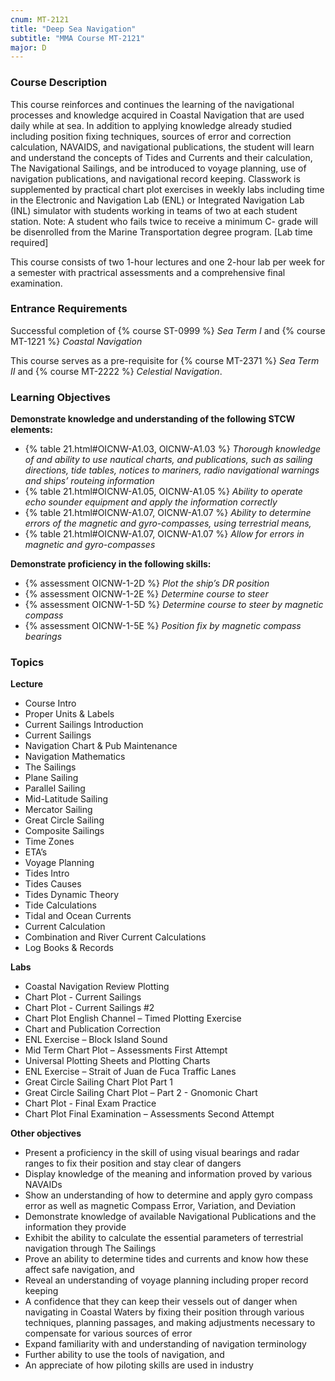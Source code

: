 ```yaml
---
cnum: MT-2121
title: "Deep Sea Navigation"
subtitle: "MMA Course MT-2121"
major: D
---
```


### Course Description

This course reinforces and continues the learning of the navigational processes and knowledge acquired in Coastal Navigation that are used daily while at sea.  In addition to applying knowledge already studied including position fixing techniques, sources of error and correction calculation, NAVAIDS, and navigational publications, the student will learn and understand the concepts of Tides and Currents and their calculation, The Navigational Sailings, and be introduced to voyage planning, use of navigation publications, and navigational record keeping.  Classwork is supplemented by practical chart plot exercises in weekly labs including time in the Electronic and Navigation Lab (ENL) or Integrated Navigation Lab (INL) simulator with students working in teams of two at each student station.  Note:  A student who fails twice to receive a minimum C- grade will be disenrolled from the Marine Transportation degree program. [Lab time required]


This course consists of two 1-hour lectures and one 2-hour lab per week for a semester with practrical assessments and a comprehensive final examination.

### Entrance Requirements

Successful completion of {% course ST-0999 %} *Sea Term I* and  {% course MT-1221 %} *Coastal Navigation*

This course serves as a pre-requisite for {% course MT-2371 %} *Sea Term II*  and  {% course MT-2222 %} *Celestial Navigation*.


### Learning Objectives

**Demonstrate knowledge and understanding of the following STCW elements:**

* {% table 21.html#OICNW-A1.03, OICNW-A1.03 %} *Thorough knowledge of and ability to use nautical charts, and publications, such as sailing directions, tide tables, notices to mariners, radio navigational warnings and ships’ routeing information*
* {% table 21.html#OICNW-A1.05, OICNW-A1.05 %} *Ability to operate echo sounder equipment and apply the information correctly*
* {% table 21.html#OICNW-A1.07, OICNW-A1.07 %} *Ability to determine errors of the magnetic and gyro-compasses, using terrestrial means,*
* {% table 21.html#OICNW-A1.07, OICNW-A1.07 %} *Allow for errors in magnetic and gyro-compasses*

**Demonstrate proficiency in the following skills:**

* {% assessment OICNW-1-2D %} *Plot the ship’s DR position*
* {% assessment OICNW-1-2E %} *Determine course to steer*
* {% assessment OICNW-1-5D %} *Determine course to steer by magnetic compass*
* {% assessment OICNW-1-5E %} *Position fix by magnetic compass bearings*

### Topics

**Lecture**

*  Course Intro
*  Proper Units & Labels 
*  Current Sailings Introduction
*  Current Sailings
*  Navigation Chart & Pub Maintenance
*  Navigation Mathematics
*  The Sailings
*  Plane Sailing
*  Parallel Sailing
*  Mid-Latitude Sailing
*  Mercator Sailing
*  Great Circle Sailing
*  Composite Sailings
*  Time Zones
*  ETA’s
*  Voyage Planning
*  Tides Intro
*  Tides Causes
*  Tides Dynamic Theory
*  Tide Calculations
*  Tidal and Ocean Currents
*  Current Calculation
*  Combination and River Current Calculations
*  Log Books & Records

**Labs**

*  Coastal Navigation Review Plotting
*  Chart Plot - Current Sailings
*  Chart Plot - Current Sailings #2
*  Chart Plot English Channel – Timed Plotting Exercise
*  Chart and Publication Correction
*  ENL Exercise – Block Island Sound
*  Mid Term Chart Plot – Assessments First Attempt
*  Universal Plotting Sheets and Plotting  Charts
*  ENL Exercise – Strait of Juan de Fuca Traffic Lanes
*  Great Circle Sailing Chart Plot Part 1  
*  Great Circle Sailing Chart Plot – Part 2 - Gnomonic Chart
*  Chart Plot - Final Exam Practice
*  Chart Plot Final Examination – Assessments Second Attempt


**Other objectives**


*  Present a proficiency in the skill of using visual bearings and radar ranges to fix their position and stay clear of dangers
*  Display knowledge of the meaning and information proved by various NAVAIDs
*  Show an understanding of how to determine and apply gyro compass error as well as magnetic Compass Error, Variation, and Deviation
*  Demonstrate knowledge of available Navigational Publications and the information they provide
*  Exhibit the ability to calculate the essential parameters of terrestrial navigation through The Sailings
*  Prove an ability to determine tides and currents and know how these affect safe navigation, and 
*  Reveal an understanding of voyage planning including proper record keeping
*  A confidence that they can keep their vessels out of danger when navigating in Coastal Waters by fixing their position through various techniques, planning passages, and making adjustments necessary to compensate for various sources of error
*  Expand familiarity with and understanding of navigation terminology
*  Further ability to use the tools of navigation, and
*  An appreciate of how piloting skills are used in industry



